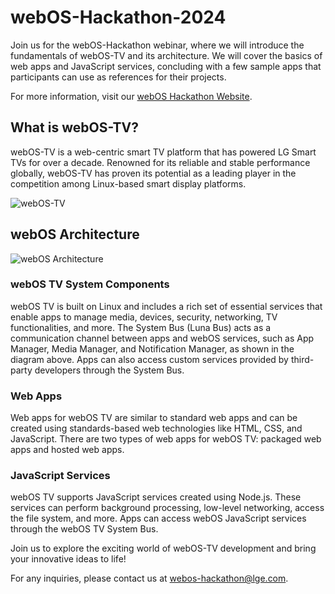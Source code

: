 # webOS-Hackathon-2024

Join us for the webOS-Hackathon webinar, where we will introduce the fundamentals of webOS-TV and its architecture. We will cover the basics of web apps and JavaScript services, concluding with a few sample apps that participants can use as references for their projects.

For more information, visit our [webOS Hackathon Website](http://weboshackathon.lge.com).

## What is webOS-TV?

webOS-TV is a web-centric smart TV platform that has powered LG Smart TVs for over a decade. Renowned for its reliable and stable performance globally, webOS-TV has proven its potential as a leading player in the competition among Linux-based smart display platforms.

![webOS-TV](https://github.com/youngheoncho/webos-hackathon/assets/111717000/87b55e8a-f9bc-42c9-b0c9-ef00817c33f3)

## webOS Architecture

![webOS Architecture](https://github.com/youngheoncho/webos-hackathon/assets/111717000/88f9c8f2-1c53-4cfc-9056-2ce268063b4f)

### webOS TV System Components

webOS TV is built on Linux and includes a rich set of essential services that enable apps to manage media, devices, security, networking, TV functionalities, and more. The System Bus (Luna Bus) acts as a communication channel between apps and webOS services, such as App Manager, Media Manager, and Notification Manager, as shown in the diagram above. Apps can also access custom services provided by third-party developers through the System Bus.

### Web Apps

Web apps for webOS TV are similar to standard web apps and can be created using standards-based web technologies like HTML, CSS, and JavaScript. There are two types of web apps for webOS TV: packaged web apps and hosted web apps.

### JavaScript Services

webOS TV supports JavaScript services created using Node.js. These services can perform background processing, low-level networking, access the file system, and more. Apps can access webOS JavaScript services through the webOS TV System Bus.

Join us to explore the exciting world of webOS-TV development and bring your innovative ideas to life!

For any inquiries, please contact us at [webos-hackathon@lge.com](mailto:webos-hackathon@lge.com).

